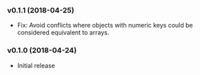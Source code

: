 ### v0.1.1 (2018-04-25)

- Fix: Avoid conflicts where objects with numeric keys could be considered equivalent to arrays.

### v0.1.0 (2018-04-24)

- Initial release
